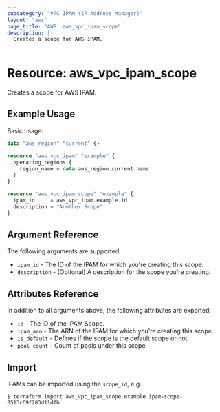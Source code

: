 ```yaml
---
subcategory: "VPC IPAM (IP Address Manager)"
layout: "aws"
page_title: "AWS: aws_vpc_ipam_scope"
description: |-
  Creates a scope for AWS IPAM.
---
```


# Resource: aws_vpc_ipam_scope

Creates a scope for AWS IPAM.

## Example Usage

Basic usage:

```terraform
data "aws_region" "current" {}

resource "aws_vpc_ipam" "example" {
  operating_regions {
    region_name = data.aws_region.current.name
  }
}

resource "aws_vpc_ipam_scope" "example" {
  ipam_id     = aws_vpc_ipam.example.id
  description = "Another Scope"
}
```

## Argument Reference

The following arguments are supported:

* `ipam_id` - The ID of the IPAM for which you're creating this scope.
* `description` - (Optional) A description for the scope you're creating.

## Attributes Reference

In addition to all arguments above, the following attributes are exported:

* `id` - The ID of the IPAM Scope.
* `ipam_arn` - The ARN of the IPAM for which you're creating this scope.
* `is_default` - Defines if the scope is the default scope or not.
* `pool_count` - Count of pools under this scope

## Import

IPAMs can be imported using the `scope_id`, e.g.

```
$ terraform import aws_vpc_ipam_scope.example ipam-scope-0513c69f283d11dfb
```
